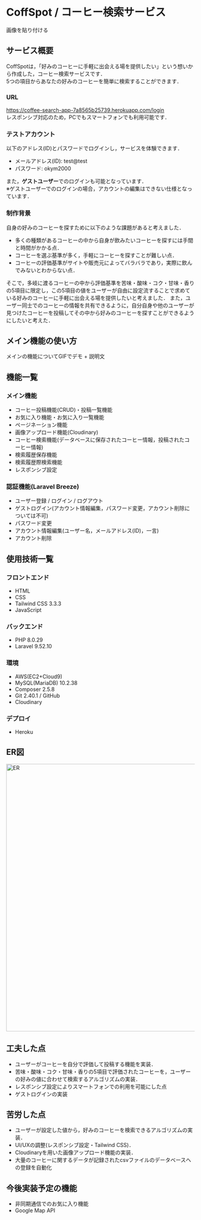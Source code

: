 # CoffSpot / コーヒー検索サービス

画像を貼り付ける

## サービス概要
CoffSpotは，「好みのコーヒーに手軽に出会える場を提供したい」という想いから作成した，コーヒー検索サービスです．  
5つの項目からあなたの好みのコーヒーを簡単に検索することができます．

### URL
https://coffee-search-app-7a8565b25739.herokuapp.com/login  
レスポンシブ対応のため，PCでもスマートフォンでも利用可能です．

### テストアカウント
以下のアドレス(ID)とパスワードでログインし，サービスを体験できます．  
- メールアドレス(ID): test@test  
- パスワード: okym2000

また，**ゲストユーザー**でのログインも可能となっています．  
※ゲストユーザーでのログインの場合，アカウントの編集はできない仕様となっています．

### 制作背景
自身の好みのコーヒーを探すために以下のような課題があると考えました．  
- 多くの種類があるコーヒーの中から自身が飲みたいコーヒーを探すには手間と時間がかかる点．
- コーヒーを選ぶ基準が多く，手軽にコーヒーを探すことが難しい点．
- コーヒーの評価基準がサイトや販売元によってバラバラであり，実際に飲んでみないとわからない点．  

そこで，多岐に渡るコーヒーの中から評価基準を苦味・酸味・コク・甘味・香りの5項目に限定し，この5項目の値をユーザーが自由に設定流することで求めている好みのコーヒーに手軽に出会える場を提供したいと考えました．  また，ユーザー同士でのコーヒーの情報を共有できるように，自分自身や他のユーザーが見つけたコーヒーを投稿してその中から好みのコーヒーを探すことができるようにしたいと考えた．

## メイン機能の使い方
メインの機能についてGIFでデモ + 説明文

## 機能一覧
### メイン機能
- コーヒー投稿機能(CRUD)・投稿一覧機能
- お気に入り機能・お気に入り一覧機能
- ページネーション機能
- 画像アップロード機能(Cloudinary)
- コーヒー検索機能(データベースに保存されたコーヒー情報，投稿されたコーヒー情報)
- 検索履歴保存機能
- 検索履歴際検索機能
- レスポンシブ設定

### 認証機能(Laravel Breeze)
- ユーザー登録 / ログイン / ログアウト
- ゲストログイン(アカウント情報編集，パスワード変更，アカウント削除については不可)
- パスワード変更
- アカウント情報編集(ユーザー名，メールアドレス(ID)，一言)
- アカウント削除

## 使用技術一覧
### フロントエンド
- HTML
- CSS
- Tailwind CSS 3.3.3
- JavaScript

### バックエンド
- PHP 8.0.29
- Laravel 9.52.10

### 環境
- AWS(EC2+Cloud9)
- MySQL(MariaDB) 10.2.38
- Composer 2.5.8
- Git 2.40.1 / GitHub
- Cloudinary

### デプロイ
- Heroku

## ER図
<img width="715" alt="ER" src="https://github.com/ok66ym/coffeeApp/assets/134782129/bad5badf-50d0-4234-8101-bdfe3855b88d">

## 工夫した点
- ユーザーがコーヒーを自分で評価して投稿する機能を実装．
- 苦味・酸味・コク・甘味・香りの5項目で評価されたコーヒーを，ユーザーの好みの値に合わせて検索するアルゴリズムの実装．
- レスポンシブ設定によりスマートフォンでの利用を可能にした点
- ゲストログインの実装

## 苦労した点
- ユーザーが設定した値から，好みのコーヒーを検索できるアルゴリズムの実装．
- UI/UXの調整(レスポンシブ設定・Tailwind CSS)．
- Cloudinaryを用いた画像アップロード機能の実装．
- 大量のコーヒーに関するデータが記録されたcsvファイルのデータベースへの登録を自動化

## 今後実装予定の機能
- 非同期通信でのお気に入り機能
- Google Map API

